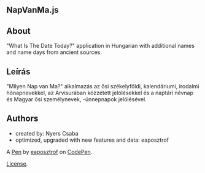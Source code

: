 NapVanMa.js
-----------
## About
"What Is The Date Today?" application in Hungarian with additional names and name days from ancient sources.
## Leírás
"Milyen Nap van Ma?" alkalmazás az ősi székelyföldi, kalendáriumi,  irodalmi hónapnevekkel, az Arvisurában közzétett jelölésekkel és a naptári névnap és Magyar ősi személynevek, -ünnepnapok jelölésével.
## Authors
- created by: Nyers Csaba
- optimized, upgraded with new features and data: eaposztrof

A [Pen](https://codepen.io/eaposztrof/pen/RwKzOzO) by [eaposztrof](https://codepen.io/eaposztrof) on [CodePen](https://codepen.io).

[License](https://codepen.io/eaposztrof/pen/RwKzOzO/license).